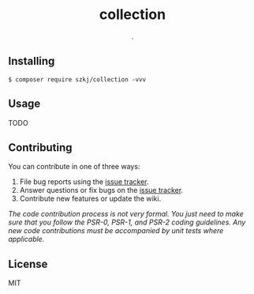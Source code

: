 <h1 align="center"> collection </h1>

<p align="center"> .</p>


## Installing

```shell
$ composer require szkj/collection -vvv
```

## Usage

TODO

## Contributing

You can contribute in one of three ways:

1. File bug reports using the [issue tracker](https://github.com/szkj/collection/issues).
2. Answer questions or fix bugs on the [issue tracker](https://github.com/szkj/collection/issues).
3. Contribute new features or update the wiki.

_The code contribution process is not very formal. You just need to make sure that you follow the PSR-0, PSR-1, and PSR-2 coding guidelines. Any new code contributions must be accompanied by unit tests where applicable._

## License

MIT